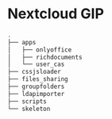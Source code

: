 # Nextcloud GIP

```bash
.
├── apps
│   ├── onlyoffice
│   ├── richdocuments
│   └── user_cas
├── cssjsloader
├── files_sharing
├── groupfolders
├── ldapimporter
├── scripts
└── skeleton
```

